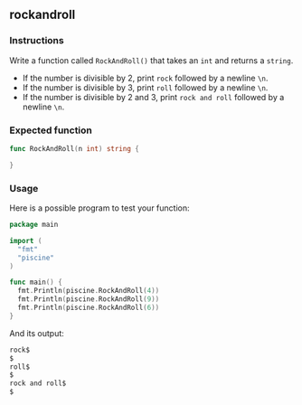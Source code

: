 ## rockandroll

### Instructions

Write a function called `RockAndRoll()` that takes an `int` and returns a `string`.

- If the number is divisible by 2, print `rock` followed by a newline `\n`.
- If the number is divisible by 3, print `roll` followed by a newline `\n`.
- If the number is divisible by 2 and 3, print `rock and roll` followed by a newline `\n`.

### Expected function

```go
func RockAndRoll(n int) string {

}
```
### Usage

Here is a possible program to test your function:

```go
package main

import (
  "fmt"
  "piscine"
)

func main() {
  fmt.Println(piscine.RockAndRoll(4))
  fmt.Println(piscine.RockAndRoll(9))
  fmt.Println(piscine.RockAndRoll(6))
}
```
And its output:

```go
rock$
$
roll$
$
rock and roll$
$
```
